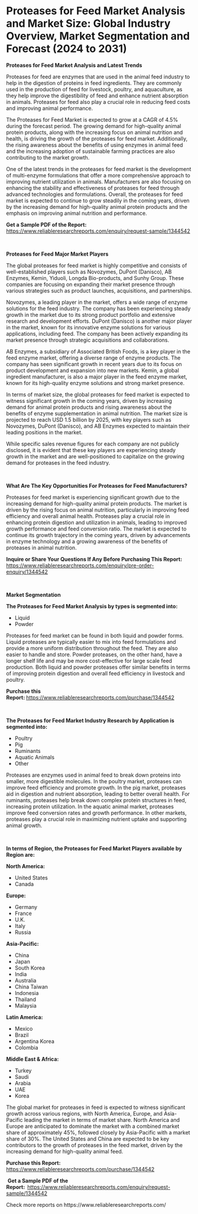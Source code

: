 <p><h1>Proteases for Feed Market Analysis and Market Size: Global Industry Overview, Market Segmentation and Forecast (2024 to 2031)</h1></p><p><strong>Proteases for Feed Market Analysis and Latest Trends</strong></p>
<p><p>Proteases for feed are enzymes that are used in the animal feed industry to help in the digestion of proteins in feed ingredients. They are commonly used in the production of feed for livestock, poultry, and aquaculture, as they help improve the digestibility of feed and enhance nutrient absorption in animals. Proteases for feed also play a crucial role in reducing feed costs and improving animal performance.</p><p>The Proteases for Feed Market is expected to grow at a CAGR of 4.5% during the forecast period. The growing demand for high-quality animal protein products, along with the increasing focus on animal nutrition and health, is driving the growth of the proteases for feed market. Additionally, the rising awareness about the benefits of using enzymes in animal feed and the increasing adoption of sustainable farming practices are also contributing to the market growth.</p><p>One of the latest trends in the proteases for feed market is the development of multi-enzyme formulations that offer a more comprehensive approach to improving nutrient utilization in animals. Manufacturers are also focusing on enhancing the stability and effectiveness of proteases for feed through advanced technologies and formulations. Overall, the proteases for feed market is expected to continue to grow steadily in the coming years, driven by the increasing demand for high-quality animal protein products and the emphasis on improving animal nutrition and performance.</p></p>
<p><strong>Get a Sample PDF of the Report:&nbsp;</strong> <a href="https://www.reliableresearchreports.com/enquiry/request-sample/1344542">https://www.reliableresearchreports.com/enquiry/request-sample/1344542</a></p>
<p>&nbsp;</p>
<p><strong>Proteases for Feed Major Market Players</strong></p>
<p><p>The global proteases for feed market is highly competitive and consists of well-established players such as Novozymes, DuPont (Danisco), AB Enzymes, Kemin, Yiduoli, Longda Bio-products, and Sunhy Group. These companies are focusing on expanding their market presence through various strategies such as product launches, acquisitions, and partnerships.</p><p>Novozymes, a leading player in the market, offers a wide range of enzyme solutions for the feed industry. The company has been experiencing steady growth in the market due to its strong product portfolio and extensive research and development efforts. DuPont (Danisco) is another major player in the market, known for its innovative enzyme solutions for various applications, including feed. The company has been actively expanding its market presence through strategic acquisitions and collaborations.</p><p>AB Enzymes, a subsidiary of Associated British Foods, is a key player in the feed enzyme market, offering a diverse range of enzyme products. The company has seen significant growth in recent years due to its focus on product development and expansion into new markets. Kemin, a global ingredient manufacturer, is also a major player in the feed enzyme market, known for its high-quality enzyme solutions and strong market presence.</p><p>In terms of market size, the global proteases for feed market is expected to witness significant growth in the coming years, driven by increasing demand for animal protein products and rising awareness about the benefits of enzyme supplementation in animal nutrition. The market size is projected to reach USD 1.5 billion by 2025, with key players such as Novozymes, DuPont (Danisco), and AB Enzymes expected to maintain their leading positions in the market.</p><p>While specific sales revenue figures for each company are not publicly disclosed, it is evident that these key players are experiencing steady growth in the market and are well-positioned to capitalize on the growing demand for proteases in the feed industry.</p></p>
<p>&nbsp;</p>
<p><strong>What Are The Key Opportunities For Proteases for Feed Manufacturers?</strong></p>
<p><p>Proteases for feed market is experiencing significant growth due to the increasing demand for high-quality animal protein products. The market is driven by the rising focus on animal nutrition, particularly in improving feed efficiency and overall animal health. Proteases play a crucial role in enhancing protein digestion and utilization in animals, leading to improved growth performance and feed conversion ratio. The market is expected to continue its growth trajectory in the coming years, driven by advancements in enzyme technology and a growing awareness of the benefits of proteases in animal nutrition.</p></p>
<p><strong>Inquire or Share Your Questions If Any Before Purchasing This Report:</strong> <a href="https://www.reliableresearchreports.com/enquiry/pre-order-enquiry/1344542">https://www.reliableresearchreports.com/enquiry/pre-order-enquiry/1344542</a></p>
<p>&nbsp;</p>
<p><strong>Market Segmentation</strong></p>
<p><strong>The Proteases for Feed Market Analysis by types is segmented into:</strong></p>
<p><ul><li>Liquid</li><li>Powder</li></ul></p>
<p><p>Proteases for feed market can be found in both liquid and powder forms. Liquid proteases are typically easier to mix into feed formulations and provide a more uniform distribution throughout the feed. They are also easier to handle and store. Powder proteases, on the other hand, have a longer shelf life and may be more cost-effective for large scale feed production. Both liquid and powder proteases offer similar benefits in terms of improving protein digestion and overall feed efficiency in livestock and poultry.</p></p>
<p><strong>Purchase this Report:&nbsp;</strong><a href="https://www.reliableresearchreports.com/purchase/1344542">https://www.reliableresearchreports.com/purchase/1344542</a></p>
<p>&nbsp;</p>
<p><strong>The Proteases for Feed Market Industry Research by Application is segmented into:</strong></p>
<p><ul><li>Poultry</li><li>Pig</li><li>Ruminants</li><li>Aquatic Animals</li><li>Other</li></ul></p>
<p><p>Proteases are enzymes used in animal feed to break down proteins into smaller, more digestible molecules. In the poultry market, proteases can improve feed efficiency and promote growth. In the pig market, proteases aid in digestion and nutrient absorption, leading to better overall health. For ruminants, proteases help break down complex protein structures in feed, increasing protein utilization. In the aquatic animal market, proteases improve feed conversion rates and growth performance. In other markets, proteases play a crucial role in maximizing nutrient uptake and supporting animal growth.</p></p>
<p>&nbsp;</p>
<p><strong>In terms of Region, the Proteases for Feed Market Players available by Region are:</strong></p>
<p>
    <p> <strong> North America: </strong>
        <ul>
            <li>United States</li>
            <li>Canada</li>
        </ul>
        </p> 
    <p> <strong> Europe: </strong>
        <ul>
            <li>Germany</li>
            <li>France</li>
            <li>U.K.</li>
            <li>Italy</li>
            <li>Russia</li>
        </ul>
        </p> 
    <p> <strong> Asia-Pacific: </strong>
        <ul>
            <li>China</li>
            <li>Japan</li>
            <li>South Korea</li>
            <li>India</li>
            <li>Australia</li>
            <li>China Taiwan</li>
            <li>Indonesia</li>
            <li>Thailand</li>
            <li>Malaysia</li>
        </ul>
        </p> 
    <p> <strong> Latin America: </strong>
        <ul>
            <li>Mexico</li>
            <li>Brazil</li>
            <li>Argentina Korea</li>
            <li>Colombia</li>
        </ul>
        </p> 
    <p> <strong> Middle East & Africa: </strong>
        <ul>
            <li>Turkey</li>
            <li>Saudi</li>
            <li>Arabia</li>
            <li>UAE</li>
            <li>Korea</li>
        </ul>
    </p>
    </p>
<p><p>The global market for proteases in feed is expected to witness significant growth across various regions, with North America, Europe, and Asia-Pacific leading the market in terms of market share. North America and Europe are anticipated to dominate the market with a combined market share of approximately 45%, followed closely by Asia-Pacific with a market share of 30%. The United States and China are expected to be key contributors to the growth of proteases in the feed market, driven by the increasing demand for high-quality animal feed.</p></p>
<p><strong>Purchase this Report: </strong><a href="https://www.reliableresearchreports.com/purchase/1344542">https://www.reliableresearchreports.com/purchase/1344542</a></p>
<p>&nbsp;<strong>Get a Sample PDF of the Report:&nbsp;&nbsp;</strong><a href="https://www.reliableresearchreports.com/enquiry/request-sample/1344542">https://www.reliableresearchreports.com/enquiry/request-sample/1344542</a></p>
<p><strong></strong></p>
<p>Check more reports on https://www.reliableresearchreports.com/</p>